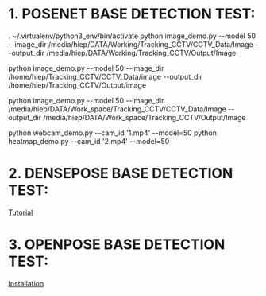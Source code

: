 # 1. POSENET BASE DETECTION TEST:
. ~/.virtualenv/python3_env/bin/activate
python image_demo.py --model 50 --image_dir /media/hiep/DATA/Working/Tracking_CCTV/CCTV_Data/Image --output_dir /media/hiep/DATA/Working/Tracking_CCTV/Output/Image

python image_demo.py --model 50 --image_dir /home/hiep/Tracking_CCTV/CCTV_Data/image --output_dir /home/hiep/Tracking_CCTV/Output/image

python image_demo.py --model 50 --image_dir /media/hiep/DATA/Work_space/Tracking_CCTV/CCTV_Data/Image --output_dir /media/hiep/DATA/Work_space/Tracking_CCTV/Output/Image

python webcam_demo.py --cam_id '1.mp4' --model=50
python heatmap_demo.py --cam_id '2.mp4' --model=50


# 2. DENSEPOSE BASE DETECTION TEST:
[Tutorial](https://github.com/siamaksalman/denseposeInstalltion)


# 3. OPENPOSE BASE DETECTION TEST:
[Installation](https://github.com/CMU-Perceptual-Computing-Lab/openpose/blob/master/doc/nstallation.md#operating-systems)
